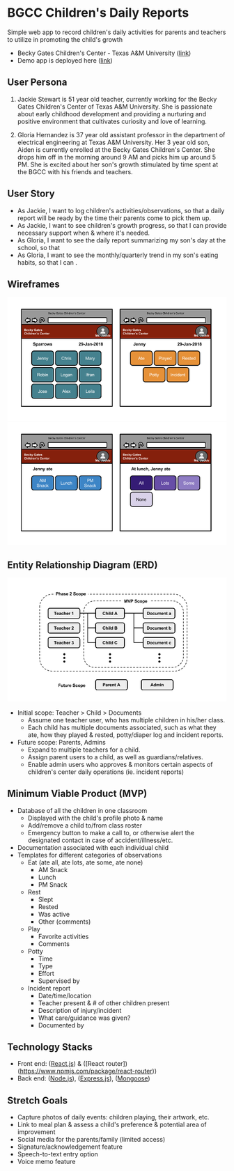 # BGCC Children's Daily Reports 
Simple web app to record children's daily activities for parents and teachers to utilize in promoting the child's growth
- Becky Gates Children's Center - Texas A&M University ([link](https://bgcc.tamu.edu/))
- Demo app is deployed here ([link](https://njang.github.io/bgccApp/))

## User Persona
1. Jackie Stewart is 51 year old teacher, currently working for the Becky Gates Children's Center of Texas A&M University. She is passionate about early childhood development and providing a nurturing and positive environment that cultivates curiosity and love of learning. 

1. Gloria Hernandez is 37 year old assistant professor in the department of electrical engineering at Texas A&M University. Her 3 year old son, Aiden is currently enrolled at the Becky Gates Children's Center. She drops him off in the morning around 9 AM and picks him up around 5 PM. She is excited about her son's growth stimulated by time spent at the BGCC with his friends and teachers.  

## User Story
* As Jackie, I want to log children's activities/observations, so that a daily report will be ready by the time their parents come to pick them up.
* As Jackie, I want to see children's growth progress, so that I can provide necessary support when & where it's needed.
* As Gloria, I want to see the daily report summarizing my son's day at the school, so that
* As Gloria, I want to see the monthly/quarterly trend in my son's eating habits, so that I can . 

## Wireframes
![](wireframe01.png)
![](wireframe02.png)

## Entity Relationship Diagram (ERD)
![](erd.png)
* Initial scope: Teacher > Child > Documents
  * Assume one teacher user, who has multiple children in his/her class. 
  * Each child has multiple documents associated, such as what they ate, how they played & rested, potty/diaper log and incident reports.
* Future scope: Parents, Admins
  * Expand to multiple teachers for a child.
  * Assign parent users to a child, as well as guardians/relatives.
  * Enable admin users who approves & monitors certain aspects of children's center daily operations (ie. incident reports)

## Minimum Viable Product (MVP)
* Database of all the children in one classroom
  * Displayed with the child's profile photo & name
  * Add/remove a child to/from class roster
  * Emergency button to make a call to, or otherwise alert the designated contact in case of accident/illness/etc.
* Documentation associated with each individual child
* Templates for different categories of observations
  * Eat (ate all, ate lots, ate some, ate none)
    * AM Snack
    * Lunch
    * PM Snack
  * Rest
    * Slept
    * Rested
    * Was active
    * Other (comments)
  * Play
    * Favorite activities
    * Comments
  * Potty
    * Time
    * Type
    * Effort
    * Supervised by
  * Incident report
    * Date/time/location
    * Teacher present & # of other children present
    * Description of injury/incident
    * What care/guidance was given?
    * Documented by

## Technology Stacks
* Front end: ([React.js](https://reactjs.org/)) & ([React router])(https://www.npmjs.com/package/react-router))
* Back end: ([Node.js](https://nodejs.org/)), ([Express.js](https://expressjs.com/)), ([Mongoose](http://mongoosejs.com/))

## Stretch Goals
* Capture photos of daily events: children playing, their artwork, etc.
* Link to meal plan & assess a child's preference & potential area of improvement
* Social media for the parents/family (limited access) 
* Signature/acknowledgement feature
* Speech-to-text entry option
* Voice memo feature


